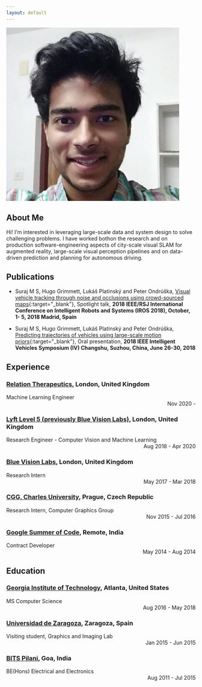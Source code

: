 ```yaml
---
layout: default
---
```


<img class="profile-picture" src="avatar.jpg">

## About Me

Hi! I’m interested in leveraging large-scale data and system design to solve challenging problems. I have worked bothon the research and on production software-engineering aspects of city-scale visual SLAM for augmented reality, large-scale visual perception pipelines and on data-driven prediction and planning for autonomous driving.

## Publications

- Suraj M S, Hugo Grimmett, Lukáš Platinský and Peter Ondrúška, [Visual vehicle tracking through noise and occlusions using crowd-sourced maps](/publications/2018_IROS_1261.pdf){:target="\_blank"},
  Spotlight talk, <strong>2018 IEEE/RSJ International Conference on Intelligent Robots and Systems (IROS 2018), October, 1- 5, 2018 Madrid, Spain</strong>

- Suraj M S, Hugo Grimmett, Lukáš Platinský and Peter Ondrúška, [Predicting trajectories of vehicles using large-scale motion priors](/publications/2018_IV_0596.pdf){:target="\_blank"}, Oral presentation, <strong>2018 IEEE Intelligent Vehicles Symposium (IV) Changshu, Suzhou, China, June 26-30, 2018</strong>

## Experience

### [Relation Therapeutics](https://www.relationrx.com/), London, United Kingdom
<div style="text-align: left">Machine Learning Engineer</div> <div style="text-align: right">Nov 2020 - </div>

### [Lyft Level 5 (previously Blue Vision Labs)](https://level5.lyft.com/), London, United Kingdom

<div style="text-align: left">Research Engineer - Computer Vision and Machine Learning</div> <div style="text-align: right">Aug 2018 - Apr 2020</div>

### [Blue Vision Labs](https://www.crunchbase.com/organization/blue-vision-labs), London, United Kingdom

<div style="text-align: left">Research Intern</div> <div style="text-align: right">May 2017 - Mar 2018</div>

### [CGG, Charles University](http://cgg.mff.cuni.cz/), Prague, Czech Republic

<div style="text-align: left"> Research Intern, Computer Graphics Group</div> <div style="text-align: right"> Nov 2015 - Jul 2016</div>

### [Google Summer of Code](https://www.google-melange.com/archive/gsoc/2014), Remote, India

<div style="text-align: left"> Contract Developer</div> <div style="text-align: right"> May 2014 - Aug 2014</div>

## Education

### [Georgia Institute of Technology](https://www.cc.gatech.edu), Atlanta, United States

<div style="text-align: left">MS Computer Science</div> <div style="text-align: right">Aug 2016 - May 2018</div>

### [Universidad de Zaragoza](http://graphics.unizar.es/), Zaragoza, Spain

<div style="text-align: left">Visiting student, Graphics and Imaging Lab</div> <div style="text-align: right">Jan 2015 - Jun 2015</div>

### [BITS Pilani](http://www.bits-pilani.ac.in/Goa/), Goa, India

<div style="text-align: left">BE(Hons) Electrical and Electronics</div> <div style="text-align: right">Aug 2011 - Jul 2015</div>
